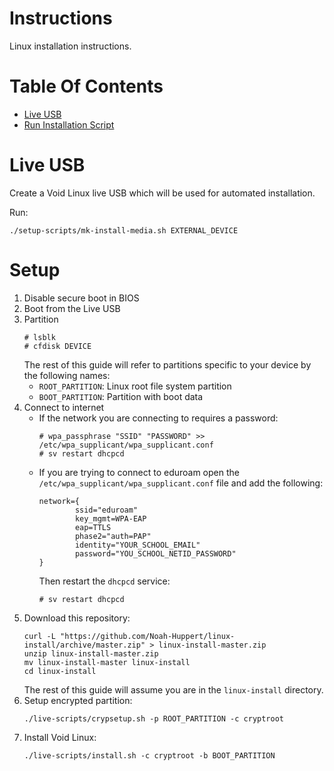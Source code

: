 # Instructions
Linux installation instructions.

# Table Of Contents
- [Live USB](#live-usb)
- [Run Installation Script](#run-installation-script)

# Live USB
Create a Void Linux live USB which will be used for automated installation.  

Run:

```
./setup-scripts/mk-install-media.sh EXTERNAL_DEVICE
```

# Setup
1. Disable secure boot in BIOS
2. Boot from the Live USB
3. Partition
   ```
   # lsblk
   # cfdisk DEVICE
   ```
   The rest of this guide will refer to partitions specific to your device 
   by the following names:
	- `ROOT_PARTITION`: Linux root file system partition
	- `BOOT_PARTITION`: Partition with boot data
4. Connect to internet  
	- If the network you are connecting to requires a password:
      ```
      # wpa_passphrase "SSID" "PASSWORD" >> /etc/wpa_supplicant/wpa_supplicant.conf
      # sv restart dhcpcd
      ```
	- If you are trying to connect to eduroam open the 
      `/etc/wpa_supplicant/wpa_supplicant.conf` file and add the following:
      ```
      network={
              ssid="eduroam"
              key_mgmt=WPA-EAP
              eap=TTLS
              phase2="auth=PAP"
              identity="YOUR_SCHOOL_EMAIL"
              password="YOU_SCHOOL_NETID_PASSWORD"
      }
      ```
	  Then restart the `dhcpcd` service:
	  ```
	  # sv restart dhcpcd
	  ```
5. Download this repository:
   ```
   curl -L "https://github.com/Noah-Huppert/linux-install/archive/master.zip" > linux-install-master.zip
   unzip linux-install-master.zip
   mv linux-install-master linux-install
   cd linux-install
   ```
   The rest of this guide will assume you are in the `linux-install` directory.
6. Setup encrypted partition:
   ```
   ./live-scripts/crypsetup.sh -p ROOT_PARTITION -c cryptroot
   ```
7. Install Void Linux:
   ```
   ./live-scripts/install.sh -c cryptroot -b BOOT_PARTITION
   ```
